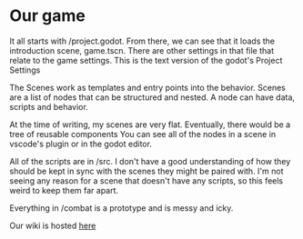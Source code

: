 # Our game

It all starts with /project.godot. From there, we can see that it loads the introduction 
scene, game.tscn. There are other settings in that file that relate to the game settings. 
This is the text version of the godot's Project Settings

The Scenes work as templates and entry points into the behavior. Scenes are a list of 
nodes that can be structured and nested. A node can have data, scripts and behavior. 

At the time of writing, my scenes are very flat. Eventually, there would be a tree of 
reusable components You can see all of the nodes in a scene in vscode's plugin or in 
the godot editor.

All of the scripts are in /src. I don't have a good understanding of how they should be
kept in sync with the scenes they might be paired with. I'm not seeing any reason for 
a scene that doesn't have any scripts, so this feels weird to keep them far apart. 

Everything in /combat is a prototype and is messy and icky.

Our wiki is hosted [here](/wiki)